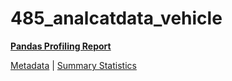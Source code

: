 # 485_analcatdata_vehicle

[**Pandas Profiling Report**](https://epistasislab.github.io/penn-ml-benchmarks/profile/485_analcatdata_vehicle.html)

[Metadata](metadata.yaml) | [Summary Statistics](summary_stats.csv)


